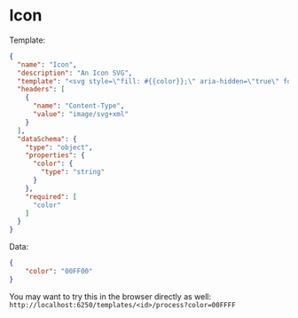 
# Icon

Template:
```json
{
  "name": "Icon",
  "description": "An Icon SVG",
  "template": "<svg style=\"fill: #{{color}};\" aria-hidden=\"true\" focusable=\"false\" class=\"icon\" xmlns=\"http://www.w3.org/2000/svg\"  viewBox=\"0 0 512 512\" width=\"1em\" height=\"1em\"><path d=\"M493.4 24.6l-104-24c-11.3-2.6-22.9 3.3-27.5 13.9l-48 112c-4.2 9.8-1.4 21.3 6.9 28l60.6 49.6c-36 76.7-98.9 140.5-177.2 177.2l-49.6-60.6c-6.8-8.3-18.2-11.1-28-6.9l-112 48C3.9 366.5-2 378.1.6 389.4l24 104C27.1 504.2 36.7 512 48 512c256.1 0 464-207.5 464-464 0-11.2-7.7-20.9-18.6-23.4z\"></path></svg>",
  "headers": [
    {
      "name": "Content-Type",
      "value": "image/svg+xml"
    }
  ],
  "dataSchema": {
    "type": "object",
    "properties": {
      "color": {
        "type": "string"
      }
    },
    "required": [
      "color"
    ]
  }
}
```

Data:
```json
{
    "color": "00FF00"
}
```

You may want to try this in the browser directly as well: `http://localhost:6250/templates/<id>/process?color=00FFFF`